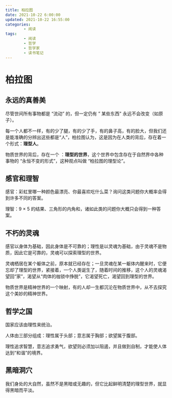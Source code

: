 ```yaml
---
title: 柏拉图
date: 2021-10-22 6:00:00
updated: 2021-10-22 16:55:00
categories:
        - 阅读
tags:
        - 阅读
        - 哲学
        - 哲学家
        - 读书笔记
---
```


# 柏拉图

## 永远的真善美

尽管世间所有事物都是 “流动” 的，但一定仍有 ” 某些东西" 永远不会改变（如原子）。

每一个人都不一样，有的少了腿，有的少了手，有的鼻子高，有的脸大，但我们还是能准确的分辨出这些都是“人”，柏拉图认为，这是因为在人类的背后，存在着一个形式：**理型人**。

物质世界的背后，存在一个 ：**理型的世界**，这个世界中包含存在于自然界中各种事物的 “永恒不变的形式”，这种观点叫做 “柏拉图的理型论”。

## 感官和理智

感官：彩虹里哪一种颜色最漂亮、你最喜欢吃什么菜？询问这类问题你大概率会得到许多不同的答案。

理智：9 × 5 的结果、三角形的内角和，诸如此类的问题你大概只会得到一种答案。

## 不朽的灵魂

感官以身体为基础，因此身体是不可靠的；理性是以灵魂为基础，由于灵魂不是物质，因此它是可靠的，灵魂可以探索理型的世界。

灵魂栖居在某个躯体之前，原本就已经存在；一旦灵魂在某一躯体内醒来时，它便忘却了理型的世界，紧接着，一个人类诞生了，随着时间的推移，这个人的灵魂渴望回“家”，渴望从“肉体的枷锁中挣脱”，它渴望死亡，渴望回到理型的世界。

物质世界是精神世界的一个映射，有的人却一生都沉沦在物质世界中，从不去探究这个美妙的精神世界。

## 哲学之国

国家应该由理性来统治。

人体由三部分组成：理性属于头部；意志属于胸部；欲望属于腹部。

理性追求智慧，意志追求勇气，欲望则必须加以阻遏，并且做到自制，才能使人体达到“和谐”的境界。

## 黑暗洞穴

我们身处的大自然，虽然不是黑暗或无趣的，但它比起鲜明清楚的理型世界，就显得黑暗而平淡。
